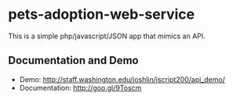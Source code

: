 # pets-adoption-web-service
This is a simple php/javascript/JSON app that mimics an API. 

## Documentation and Demo
* Demo: http://staff.washington.edu/joshlin/jscript200/api_demo/
* Documentation: http://goo.gl/9Toscm
